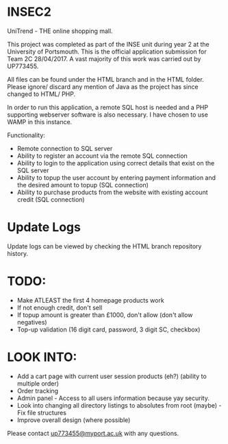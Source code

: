 # INSEC2
UniTrend - THE online shopping mall.

This project was completed as part of the INSE unit during year 2 at the University of Portsmouth. This is the official application submission for Team 2C 28/04/2017. A vast majority of this work was carried out by UP773455.

All files can be found under the HTML branch and in the HTML folder. Please ignore/ discard any mention of Java as the project has since changed to HTML/ PHP.

In order to run this application, a remote SQL host is needed and a PHP supporting webserver software is also necessary. I have chosen to use WAMP in this instance.

Functionality:
- Remote connection to SQL server
- Ability to register an account via the remote SQL connection
- Ability to login to the application using correct details that exist on the SQL server
- Ability to topup the user account by entering payment information and the desired amount to topup (SQL connection)
- Ability to purchase products from the website with existing account credit (SQL connection)

# Update Logs
Update logs can be viewed by checking the HTML branch repository history.

# TODO:
- Make ATLEAST the first 4 homepage products work
- If not enough credit, don't sell
- If topup amount is greater than £1000, don't allow (don't allow negatives)
- Top-up validation (16 digit card, password, 3 digit SC, checkbox)

# LOOK INTO:
- Add a cart page with current user session products (eh?) (ability to multiple order)
- Order tracking
- Admin panel - Access to all users information because yay security.
- Look into changing all directory listings to absolutes from root (maybe) - Fix file structures
- Improve overall design (where possible)

Please contact up773455@myport.ac.uk with any questions.
